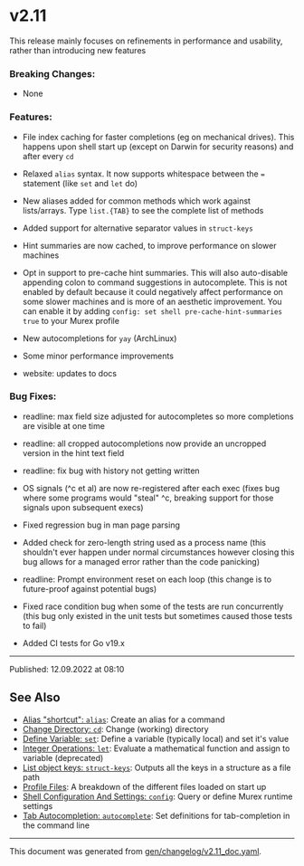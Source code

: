 # v2.11

This release mainly focuses on refinements in performance and usability, rather than introducing new features

### Breaking Changes:

* None

### Features:

* File index caching for faster completions (eg on mechanical drives). This happens upon shell start up (except on Darwin for security reasons) and after every `cd`

* Relaxed `alias` syntax. It now supports whitespace between the `=` statement (like `set` and `let` do)

* New aliases added for common methods which work against lists/arrays. Type `list.{TAB}` to see the complete list of methods

* Added support for alternative separator values in `struct-keys`

* Hint summaries are now cached, to improve performance on slower machines

* Opt in support to pre-cache hint summaries. This will also auto-disable appending colon to command suggestions in autocomplete. This is not enabled by default because it could negatively affect performance on some slower machines and is more of an aesthetic improvement. You can enable it by adding `config: set shell pre-cache-hint-summaries true` to your Murex profile

* New autocompletions for `yay` (ArchLinux)

* Some minor performance improvements

* website: updates to docs

### Bug Fixes:

* readline: max field size adjusted for autocompletes so more completions are visible at one time

* readline: all cropped autocompletions now provide an uncropped version in the hint text field

* readline: fix bug with history not getting written

* OS signals (^c et al) are now re-registered after each exec (fixes bug where some programs would "steal" ^c, breaking support for those signals upon subsequent execs)

* Fixed regression bug in man page parsing

* Added check for zero-length string used as a process name (this shouldn't ever happen under normal circumstances however closing this bug allows for a managed error rather than the code panicking)

* readline: Prompt environment reset on each loop (this change is to future-proof against potential bugs)

* Fixed race condition bug when some of the tests are run concurrently (this bug only existed in the unit tests but sometimes caused those tests to fail)

* Added CI tests for Go v19.x

<hr>

Published: 12.09.2022 at 08:10

## See Also

* [Alias "shortcut": `alias`](../commands/alias.md):
  Create an alias for a command
* [Change Directory: `cd`](../commands/cd.md):
  Change (working) directory
* [Define Variable: `set`](../commands/set.md):
  Define a variable (typically local) and set it's value
* [Integer Operations: `let`](../deprecated/let.md):
  Evaluate a mathematical function and assign to variable (deprecated)
* [List object keys: `struct-keys`](../commands/struct-keys.md):
  Outputs all the keys in a structure as a file path
* [Profile Files](../user-guide/profile.md):
  A breakdown of the different files loaded on start up
* [Shell Configuration And Settings: `config`](../commands/config.md):
  Query or define Murex runtime settings
* [Tab Autocompletion: `autocomplete`](../commands/autocomplete.md):
  Set definitions for tab-completion in the command line

<hr/>

This document was generated from [gen/changelog/v2.11_doc.yaml](https://github.com/lmorg/murex/blob/master/gen/changelog/v2.11_doc.yaml).